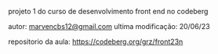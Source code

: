 projeto 1 do curso de desenvolvimento front end no codeberg

autor: marvencbs12@gmail.com ultima modificação: 20/06/23

repositorio da aula: https://codeberg.org/grz/front23n

